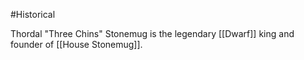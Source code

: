 #Historical 

Thordal "Three Chins" Stonemug is the legendary [[Dwarf]] king and founder of [[House Stonemug]].